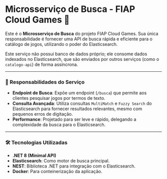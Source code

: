 # Microsserviço de Busca - FIAP Cloud Games 🚀

Este é o **Microsserviço de Busca** do projeto FIAP Cloud Games. Sua única responsabilidade é fornecer uma API de busca rápida e eficiente para o catálogo de jogos, utilizando o poder do Elasticsearch.

Este serviço não possui banco de dados próprio; ele consome dados indexados no Elasticsearch, que são enviados por outros serviços (como o `catalogo-api`) de forma assíncrona.

---

### 🎯 Responsabilidades do Serviço

-   **Endpoint de Busca**: Expõe um endpoint (`/busca`) que permite aos clientes pesquisar jogos por termos de texto.
-   **Consulta Avançada**: Utiliza consultas `MultiMatch` e `Fuzzy Search` do Elasticsearch para fornecer resultados relevantes, mesmo com pequenos erros de digitação.
-   **Performance**: Projetado para ser leve e rápido, delegando a complexidade da busca para o Elasticsearch.

---

### 🛠️ Tecnologias Utilizadas

-   **.NET 8 (Minimal API)**
-   **Elasticsearch**: Como motor de busca principal.
-   **NEST**: Biblioteca .NET para integração com o Elasticsearch.
-   **Docker**: Para conteinerização da aplicação.